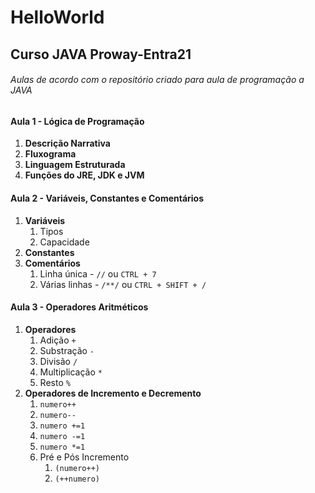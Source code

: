 # HelloWorld

## Curso JAVA Proway-Entra21

<h6> Aulas de acordo com o repositório criado para aula de programação a JAVA </h6>

<h4> Aula 1 - Lógica de Programação </h4>

1. **Descrição Narrativa**
1. **Fluxograma**
1. **Linguagem Estruturada**
1. **Funções do JRE, JDK e JVM**

<h4> Aula 2 - Variáveis, Constantes e Comentários </h4>

1. **Variáveis**
    1. Tipos
    1. Capacidade
1. **Constantes**
1. **Comentários**
    1. Linha única - `//` ou `CTRL + 7`
    1. Várias linhas - `/**/` ou `CTRL + SHIFT + /`
    
<h4> Aula 3 - Operadores Aritméticos </h4>

1. **Operadores**
    1. Adição `+`
    1. Substração `-`
    1. Divisão `/`
    1. Multiplicação `*`
    1. Resto `%`
1. **Operadores de Incremento e Decremento**
	1. `numero++`
	1. `numero--`
	1. `numero +=1`
	1. `numero -=1`
	1. `numero *=1`
	1. Pré e Pós Incremento
		1. `(numero++)`
		1. `(++numero)`
	